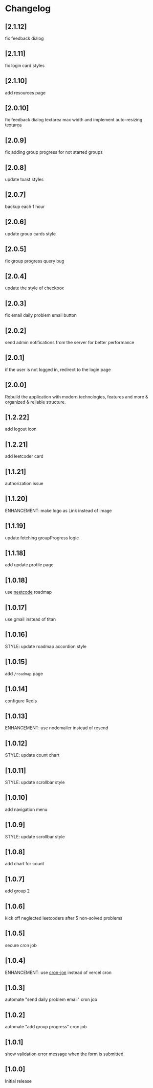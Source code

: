 # Changelog

## [2.1.12]
fix feedback dialog

## [2.1.11]
fix login card styles

## [2.1.10]
add resources page

## [2.0.10]
fix feedback dialog textarea max width and implement auto-resizing textarea

## [2.0.9]
fix adding group progress for not started groups

## [2.0.8]
update toast styles

## [2.0.7]
backup each 1 hour

## [2.0.6]
update group cards style

## [2.0.5]
fix group progress query bug

## [2.0.4]
update the style of checkbox

## [2.0.3]
fix email daily problem email button

## [2.0.2]
send admin notifications from the server for better performance

## [2.0.1]
if the user is not logged in, redirect to the login page

## [2.0.0]
Rebuild the application with modern technologies, features and more & organized & reliable structure.

## [1.2.22]
add logout icon

## [1.2.21]
add leetcoder card

## [1.1.21]
authorization issue

## [1.1.20]
ENHANCEMENT: make logo as Link instead of image

## [1.1.19]
update fetching groupProgress logic

## [1.1.18]
add update profile page

## [1.0.18]
use [neetcode](https://neetcode.io/practice) roadmap

## [1.0.17]
use gmail instead of titan

## [1.0.16]
STYLE: update roadmap accordion style

## [1.0.15]
add `/roadmap` page

## [1.0.14]
configure Redis

## [1.0.13]
ENHANCEMENT: use nodemailer instead of resend

## [1.0.12]
STYLE: update count chart

## [1.0.11]
STYLE: update scrollbar style

## [1.0.10]
add navigation menu

## [1.0.9]
STYLE: update scrollbar style

## [1.0.8]
add chart for count

## [1.0.7]
add group 2

## [1.0.6]
kick off neglected leetcoders after 5 non-solved problems

## [1.0.5]
secure cron job

## [1.0.4]
ENHANCEMENT: use [cron-jon](https://console.cron-job.org/jobs) instead of vercel cron

## [1.0.3]
automate "send daily problem email" cron job

## [1.0.2]
automate "add group progress" cron job

## [1.0.1]
show validation error message when the form is submitted

## [1.0.0]
Initial release

